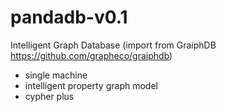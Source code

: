 # pandadb-v0.1
Intelligent Graph Database (import from GraiphDB https://github.com/grapheco/graiphdb)

* single machine
* intelligent property graph model
* cypher plus
